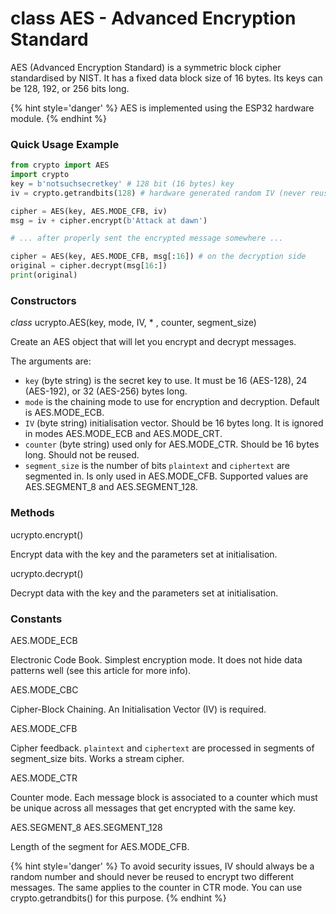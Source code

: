 # class AES - Advanced Encryption Standard
AES (Advanced Encryption Standard) is a symmetric block cipher standardised by NIST. It has a fixed data block size of 16 bytes. Its keys can be 128, 192, or 256 bits long.

{% hint style='danger' %}
AES is implemented using the ESP32 hardware module.
{% endhint %}

### Quick Usage Example

```python
from crypto import AES
import crypto
key = b'notsuchsecretkey' # 128 bit (16 bytes) key
iv = crypto.getrandbits(128) # hardware generated random IV (never reuse it)

cipher = AES(key, AES.MODE_CFB, iv)
msg = iv + cipher.encrypt(b'Attack at dawn')

# ... after properly sent the encrypted message somewhere ...

cipher = AES(key, AES.MODE_CFB, msg[:16]) # on the decryption side
original = cipher.decrypt(msg[16:])
print(original)
```

### Constructors
<class><i>class</i> ucrypto.AES(key, mode, IV, * , counter, segment_size)</class>

Create an AES object that will let you encrypt and decrypt messages.

The arguments are:

- ``key`` (byte string) is the secret key to use. It must be 16 (AES-128), 24 (AES-192), or 32 (AES-256) bytes long.
- ``mode`` is the chaining mode to use for encryption and decryption. Default is <constant>AES.MODE_ECB</constant>.
- ``IV`` (byte string) initialisation vector. Should be 16 bytes long. It is ignored in modes <constant>AES.MODE_ECB</constant> and <constant>AES.MODE_CRT</constant>.
- ``counter`` (byte string) used only for <constant>AES.MODE_CTR</constant>. Should be 16 bytes long. Should not be reused.
- ``segment_size`` is the number of bits ``plaintext`` and ``ciphertext`` are segmented in. Is only used in <constant>AES.MODE_CFB</constant>. Supported values are <constant>AES.SEGMENT_8</constant> and <constant>AES.SEGMENT_128</constant>.

### Methods

<function>ucrypto.encrypt()</function>

Encrypt data with the key and the parameters set at initialisation.

<function>ucrypto.decrypt()</function>

Decrypt data with the key and the parameters set at initialisation.

### Constants

<constant>AES.MODE_ECB</constant>

Electronic Code Book. Simplest encryption mode. It does not hide data patterns well (see this article for more info).

<constant>AES.MODE_CBC</constant>

Cipher-Block Chaining. An Initialisation Vector (IV) is required.

<constant>AES.MODE_CFB</constant>

Cipher feedback. ``plaintext`` and ``ciphertext`` are processed in segments of segment_size bits. Works a stream cipher.

<constant>AES.MODE_CTR</constant>

Counter mode. Each message block is associated to a counter which must be unique across all messages that get encrypted with the same key.

<constant>AES.SEGMENT_8</constant> <constant>AES.SEGMENT_128</constant>

Length of the segment for <constant>AES.MODE_CFB</constant>.

{% hint style='danger' %}
To avoid security issues, IV should always be a random number and should never be reused to encrypt two different messages. The same applies to the counter in CTR mode. You can use <function>crypto.getrandbits()</function> for this purpose.
{% endhint %}
